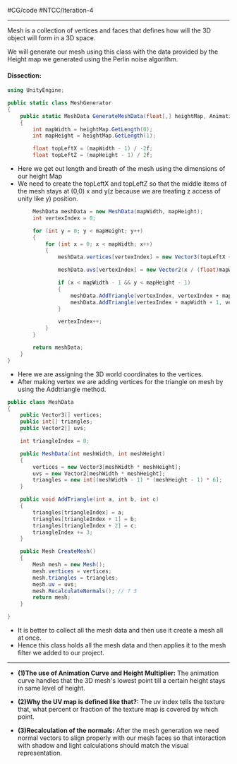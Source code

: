 #CG/code #NTCC/Iteration-4
___

Mesh is a collection of vertices and faces that defines how will the 3D object will form in a 3D space.

We will generate our mesh using this class with the data provided by the Height map we generated using the Perlin noise algorithm.
#### Dissection:
```cs
using UnityEngine;

public static class MeshGenerator
{
    public static MeshData GenerateMeshData(float[,] heightMap, AnimationCurve curve, float heightMult) // ? 1
    {
        int mapWidth = heightMap.GetLength(0);
        int mapHeight = heightMap.GetLength(1);

        float topLeftX = (mapWidth - 1) / -2f;
        float topLeftZ = (mapHeight - 1) / 2f;

```

- Here we get out length and breath of the mesh using the dimensions of our height Map
- We need to create the topLeftX and topLeftZ so that the middle items of the mesh stays at (0,0) x and y(z because we are treating z access of unity like y) position. 

```cs  
        MeshData meshData = new MeshData(mapWidth, mapHeight);
        int vertexIndex = 0;

        for (int y = 0; y < mapHeight; y++)
        {
            for (int x = 0; x < mapWidth; x++)
            {
                meshData.vertices[vertexIndex] = new Vector3(topLeftX + x, curve.Evaluate(heightMap[x, y]) * heightMult, topLeftZ - y);

                meshData.uvs[vertexIndex] = new Vector2(x / (float)mapWidth, y / (float)mapHeight); // ? 2

                if (x < mapWidth - 1 && y < mapHeight - 1)
                {
                    meshData.AddTriangle(vertexIndex, vertexIndex + mapWidth + 1, vertexIndex + mapWidth);
                    meshData.AddTriangle(vertexIndex + mapWidth + 1, vertexIndex, vertexIndex + 1);
                }

                vertexIndex++;
            }
        }

        return meshData;
    }
}
```

- Here we are assigning the 3D world coordinates to the vertices.
- After making vertex we are adding vertices for the triangle on mesh by using the Addtriangle method.

```cs
public class MeshData
{
    public Vector3[] vertices;
    public int[] triangles;
    public Vector2[] uvs;

    int triangleIndex = 0;

    public MeshData(int meshWidth, int meshHeight)
    {
        vertices = new Vector3[meshWidth * meshHeight];
        uvs = new Vector2[meshWidth * meshHeight];
        triangles = new int[(meshWidth - 1) * (meshHeight - 1) * 6];
    }

    public void AddTriangle(int a, int b, int c)
    {
        triangles[triangleIndex] = a;
        triangles[triangleIndex + 1] = b;
        triangles[triangleIndex + 2] = c;
        triangleIndex += 3;
    }

    public Mesh CreateMesh()
    {
        Mesh mesh = new Mesh();
        mesh.vertices = vertices;
        mesh.triangles = triangles; 
        mesh.uv = uvs;
        mesh.RecalculateNormals(); // ? 3
        return mesh;
    }

}
```

- It is better to collect all the mesh data and then use it create a mesh all at once.
- Hence this class holds all the mesh data and then applies it to the mesh filter we added to our project.
___

- **(1)The use of Animation Curve and Height Multiplier:** The animation curve handles that the 3D mesh's lowest point till a certain  height stays in same level of height.

- **(2)Why the UV map is defined like that?:** The uv index tells the texture that, what percent or fraction of the texture map is covered by which point.

- **(3)Recalculation of the normals:** After the mesh generation we need normal vectors to align properly with our mesh faces so that interaction with shadow and light calculations should match the visual representation.


